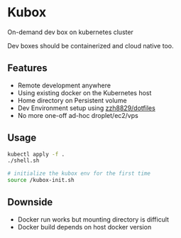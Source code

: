 # Kubox

On-demand dev box on kubernetes cluster

Dev boxes should be containerized and cloud native too.

## Features

- Remote development anywhere
- Using existing docker on the Kubernetes host
- Home directory on Persistent volume
- Dev Environment setup using [zzh8829/dotfiles](https://github.com/zzh8829/dotfiles)
- No more one-off ad-hoc droplet/ec2/vps

## Usage

```bash
kubectl apply -f .
./shell.sh

# initialize the kubox env for the first time
source /kubox-init.sh
```

## Downside

- Docker run works but mounting directory is difficult
- Docker build depends on host docker version
